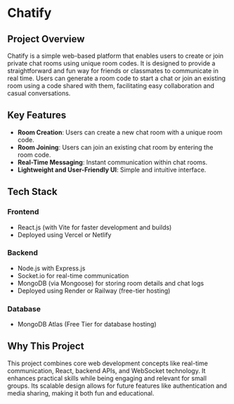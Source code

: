 # Chatify

## Project Overview

Chatify is a simple web-based platform that enables users to create or join private chat rooms using unique room codes. It is designed to provide a straightforward and fun way for friends or classmates to communicate in real time. Users can generate a room code to start a chat or join an existing room using a code shared with them, facilitating easy collaboration and casual conversations.

## Key Features

- **Room Creation**: Users can create a new chat room with a unique room code.
- **Room Joining**: Users can join an existing chat room by entering the room code.
- **Real-Time Messaging**: Instant communication within chat rooms.
- **Lightweight and User-Friendly UI**: Simple and intuitive interface.

## Tech Stack

### Frontend

- React.js (with Vite for faster development and builds)
- Deployed using Vercel or Netlify

### Backend

- Node.js with Express.js
- Socket.io for real-time communication
- MongoDB (via Mongoose) for storing room details and chat logs
- Deployed using Render or Railway (free-tier hosting)

### Database

- MongoDB Atlas (Free Tier for database hosting)

## Why This Project

This project combines core web development concepts like real-time communication, React, backend APIs, and WebSocket technology. It enhances practical skills while being engaging and relevant for small groups. Its scalable design allows for future features like authentication and media sharing, making it both fun and educational.
